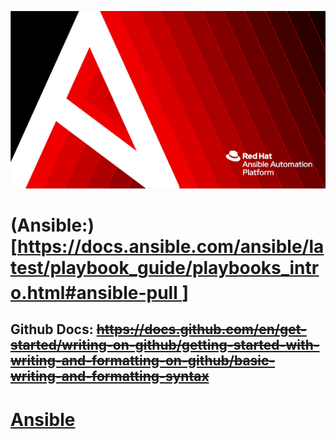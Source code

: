![inage alt](https://github.com/josh-butler93/ansible/blob/986c18c1cafca3a942c707745b99d0e8e39e77e8/Setup/ansible.png)
# (Ansible:)[<ins>https://docs.ansible.com/ansible/latest/playbook_guide/playbooks_intro.html#ansible-pull <sup><ansible docs></sup></ins>]
## Github Docs: ~~https://docs.github.com/en/get-started/writing-on-github/getting-started-with-writing-and-formatting-on-github/basic-writing-and-formatting-syntax~~
# [Ansible](https://docs.ansible.com/ansible/latest/playbook_guide/playbooks_intro.html#ansible-pull)

